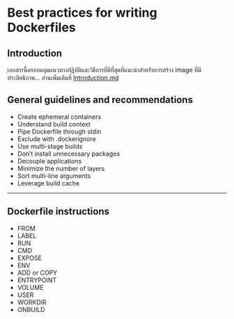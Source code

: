 # Best practices for writing Dockerfiles

## Introduction
ฺเอกสารนี้ครอบคลุมแนวทางปฏิบัติและวิธีการที่ดีที่สุดที่แนะนำสำหรับการสร้าง image ที่มีประสิทธิภาพ...
อ่านเพิ่มเติมที่ [Introduction.md](../blob/master/Introduction.md)

## General guidelines and recommendations
- Create ephemeral containers 
- Understand build context
- Pipe Dockerfile through stdin 
- Exclude with .dockerignore 
- Use multi-stage builds
- Don’t install unnecessary packages 
- Decouple applications
- Minimize the number of layers
- Sort multi-line arguments
- Leverage build cache
-----------------------------
## Dockerfile instructions
- FROM 
- LABEL
- RUN 
- CMD
- EXPOSE
- ENV
- ADD or COPY
- ENTRYPOINT
- VOLUME 
- USER
- WORKDIR 
- ONBUILD
